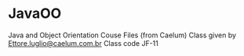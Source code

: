 # JavaOO
Java and Object Orientation Couse Files (from Caelum)
Class given by Ettore.luglio@caelum.com.br
Class code JF-11
